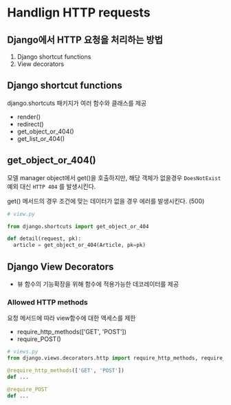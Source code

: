 # Handlign HTTP requests

## Django에서 HTTP 요청을 처리하는 방법

1. Django shortcut functions
2. View decorators



## Django shortcut functions

django.shortcuts 패키지가 여러 함수와 클래스를 제공

- render()
- redirect()
- get_object_or_404()
- get_list_or_404()



## get_object_or_404()

모델 manager object에서 get()을 호출하지만, 해당 객체가 없을경우 `DoesNotExist`예외 대신 `HTTP 404` 를 발생시킨다.

get() 메서드의 경우 조건에 맞는 데이터가 없을 경우 에러를 발생시킨다. (500)

```python
# view.py

from django.shortcuts import get_object_or_404

def detail(request, pk):
  article = get_object_or_404(Article, pk=pk)
```



## Django View Decorators

- 뷰 함수의 기능확장을 위해 함수에 적용가능한 데코레이터를 제공

### Allowed HTTP methods

요청 메서드에 따라 view함수에 대한 액세스를 제한

- require_http_methods(['GET', 'POST'])
- require_POST()

```python
# views.py
from django.views.decorators.http import require_http_methods, require_POST

@require_http_methods(['GET', 'POST'])
def ...

@require_POST
def ...
```




